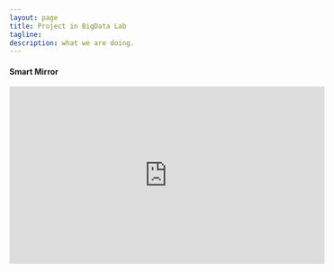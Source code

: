 ```yaml
---
layout: page
title: Project in BigData Lab
tagline:  
description: what we are doing.
---
```

#### Smart Mirror




<iframe width="560" height="315" src="https://www.youtube.com/embed/rkvoEQ5mxfo" frameborder="0" allowfullscreen></iframe>






<!-- [Demo](https://j1kg8eg5p9.execute-api.us-east-1.amazonaws.com/deploy) -->
